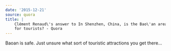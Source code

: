 ```yaml
---
date: '2015-12-21'
source: quora
title: |
    Clément Renaud\'s answer to In Shenzhen, China, is the Bao\'an area safe
    for tourists? - Quora
---
```


Baoan is safe. Just unsure what sort of touristic attractions you get
there\...
